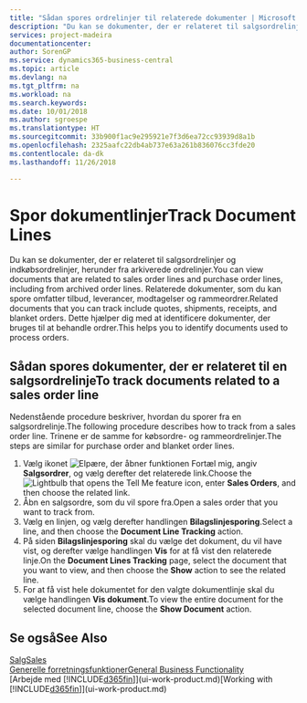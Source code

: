 ```yaml
---
title: "Sådan spores ordrelinjer til relaterede dokumenter | Microsoft Docs"
description: "Du kan se dokumenter, der er relateret til salgsordrelinjer og indkøbsordrelinjer, herunder fra arkiverede ordrelinjer. Relaterede dokumenter, som du kan spore omfatter tilbud, leverancer, modtagelser og rammeordrer. Dette hjælper dig med at identificere dokumenter, der bruges til at behandle ordrer."
services: project-madeira
documentationcenter: 
author: SorenGP
ms.service: dynamics365-business-central
ms.topic: article
ms.devlang: na
ms.tgt_pltfrm: na
ms.workload: na
ms.search.keywords: 
ms.date: 10/01/2018
ms.author: sgroespe
ms.translationtype: HT
ms.sourcegitcommit: 33b900f1ac9e295921e7f3d6ea72cc93939d8a1b
ms.openlocfilehash: 2325aafc22db4ab737e63a261b836076cc3fde20
ms.contentlocale: da-dk
ms.lasthandoff: 11/26/2018

---
```

# <a name="track-document-lines"></a><span data-ttu-id="765ef-105">Spor dokumentlinjer</span><span class="sxs-lookup"><span data-stu-id="765ef-105">Track Document Lines</span></span>
<span data-ttu-id="765ef-106">Du kan se dokumenter, der er relateret til salgsordrelinjer og indkøbsordrelinjer, herunder fra arkiverede ordrelinjer.</span><span class="sxs-lookup"><span data-stu-id="765ef-106">You can view documents that are related to sales order lines and purchase order lines, including from archived order lines.</span></span> <span data-ttu-id="765ef-107">Relaterede dokumenter, som du kan spore omfatter tilbud, leverancer, modtagelser og rammeordrer.</span><span class="sxs-lookup"><span data-stu-id="765ef-107">Related documents that you can track include quotes, shipments, receipts, and blanket orders.</span></span> <span data-ttu-id="765ef-108">Dette hjælper dig med at identificere dokumenter, der bruges til at behandle ordrer.</span><span class="sxs-lookup"><span data-stu-id="765ef-108">This helps you to identify documents used to process orders.</span></span>  

## <a name="to-track-documents-related-to-a-sales-order-line"></a><span data-ttu-id="765ef-109">Sådan spores dokumenter, der er relateret til en salgsordrelinje</span><span class="sxs-lookup"><span data-stu-id="765ef-109">To track documents related to a sales order line</span></span>
<span data-ttu-id="765ef-110">Nedenstående procedure beskriver, hvordan du sporer fra en salgsordrelinje.</span><span class="sxs-lookup"><span data-stu-id="765ef-110">The following procedure describes how to track from a sales order line.</span></span> <span data-ttu-id="765ef-111">Trinene er de samme for købsordre- og rammeordrelinjer.</span><span class="sxs-lookup"><span data-stu-id="765ef-111">The steps are similar for purchase order and blanket order lines.</span></span>

1.  <span data-ttu-id="765ef-112">Vælg ikonet ![Elpære, der åbner funktionen Fortæl mig](media/ui-search/search_small.png "Fortæl mig, hvad du vil foretage dig"), angiv **Salgsordrer**, og vælg derefter det relaterede link.</span><span class="sxs-lookup"><span data-stu-id="765ef-112">Choose the ![Lightbulb that opens the Tell Me feature](media/ui-search/search_small.png "Tell me what you want to do") icon, enter **Sales Orders**, and then choose the related link.</span></span>  
2.  <span data-ttu-id="765ef-113">Åbn en salgsordre, som du vil spore fra.</span><span class="sxs-lookup"><span data-stu-id="765ef-113">Open a sales order that you want to track from.</span></span>  
3.  <span data-ttu-id="765ef-114">Vælg en linjen, og vælg derefter handlingen **Bilagslinjesporing**.</span><span class="sxs-lookup"><span data-stu-id="765ef-114">Select a line, and then choose the **Document Line Tracking** action.</span></span>
4. <span data-ttu-id="765ef-115">På siden **Bilagslinjesporing** skal du vælge det dokument, du vil have vist, og derefter vælge handlingen **Vis** for at få vist den relaterede linje.</span><span class="sxs-lookup"><span data-stu-id="765ef-115">On the **Document Lines Tracking** page, select the document that you want to view, and then choose the **Show** action to see the related line.</span></span>
5. <span data-ttu-id="765ef-116">For at få vist hele dokumentet for den valgte dokumentlinje skal du vælge handlingen **Vis dokument**.</span><span class="sxs-lookup"><span data-stu-id="765ef-116">To view the entire document for the selected document line, choose the **Show Document** action.</span></span>

## <a name="see-also"></a><span data-ttu-id="765ef-117">Se også</span><span class="sxs-lookup"><span data-stu-id="765ef-117">See Also</span></span>
[<span data-ttu-id="765ef-118">Salg</span><span class="sxs-lookup"><span data-stu-id="765ef-118">Sales</span></span>](sales-manage-sales.md)  
[<span data-ttu-id="765ef-119">Generelle forretningsfunktioner</span><span class="sxs-lookup"><span data-stu-id="765ef-119">General Business Functionality</span></span>](ui-across-business-areas.md)  
<span data-ttu-id="765ef-120">[Arbejde med [!INCLUDE[d365fin](includes/d365fin_md.md)]](ui-work-product.md)</span><span class="sxs-lookup"><span data-stu-id="765ef-120">[Working with [!INCLUDE[d365fin](includes/d365fin_md.md)]](ui-work-product.md)</span></span>


